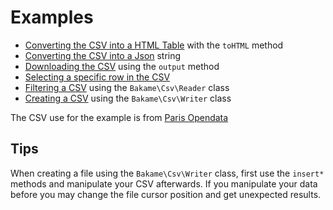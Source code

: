 Examples
==========


* [Converting the CSV into a HTML Table](example00.php) with the `toHTML` method
* [Converting the CSV into a Json](example01.php) string
* [Downloading the CSV](example02.php) using the `output` method
* [Selecting a specific row in the CSV](example03.php)
* [Filtering a CSV](example05.php) using the `Bakame\Csv\Reader` class
* [Creating a CSV](example05.php) using the `Bakame\Csv\Writer` class

The CSV use for the example is from [Paris Opendata](http://opendata.paris.fr/opendata/jsp/site/Portal.jsp?document_id=60&portlet_id=121)

Tips
------

When creating a file using the `Bakame\Csv\Writer` class, first use the `insert*` methods and manipulate your CSV afterwards. If you manipulate your data before you may change the file cursor position and get unexpected results.